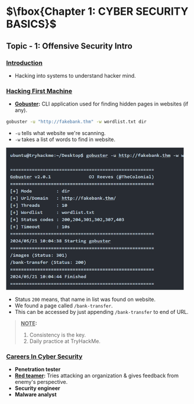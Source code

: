 # $\fbox{Chapter 1: CYBER SECURITY BASICS}$





## **Topic - 1: Offensive Security Intro**

### <u>Introduction</u>

- Hacking into systems to understand hacker mind.


### <u>Hacking First Machine</u>

- **<u>Gobuster</u>:** CLI application used for finding hidden pages in websites (if any).

```sh
gobuster -u "http://fakebank.thm" -w wordlist.txt dir
```

- `-u` tells what website we're scanning.
- `-w` takes a list of words to find in website.

<img src="./media/image1.png"
style="width:5in;height:4in" />

- Status `200` means, that name in list was found on website.
- We found a page called `/bank-transfer`.
- This can be accessed by just appending `/bank-transfer` to end of URL.

>**<u>NOTE</u>:**
>1. Consistency is the key.
>2. Daily practice at TryHackMe.


### <u>Careers In Cyber Security</u>

- **Penetration tester**
- **<u>Red teamer</u>:** Tries attacking an organization & gives feedback from enemy's perspective.
- **Security engineer**
- **Malware analyst**
